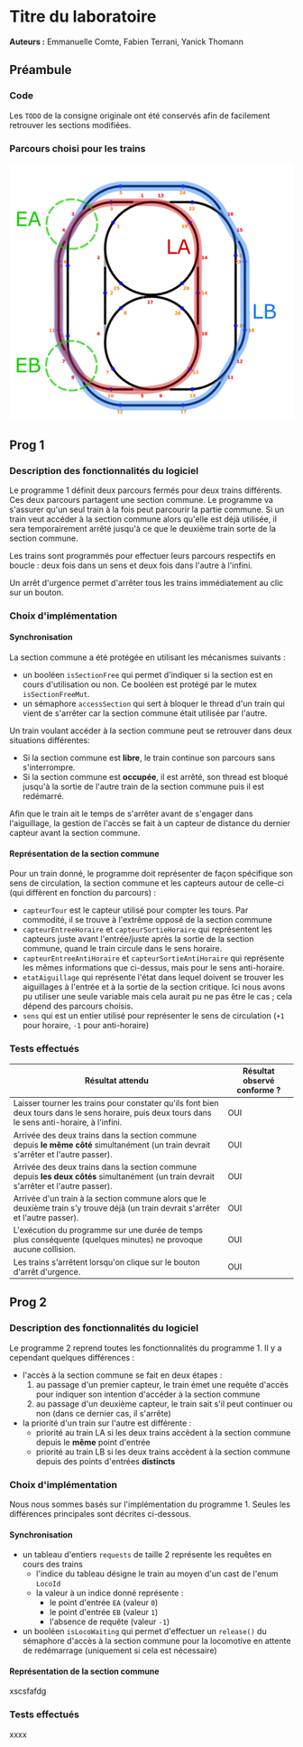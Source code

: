 # Titre du laboratoire

**Auteurs :** Emmanuelle Comte, Fabien Terrani, Yanick Thomann

## Préambule

### Code

Les `TODO` de la consigne originale ont été conservés afin de facilement retrouver les sections modifiées.

### Parcours choisi pour les trains

![](img/parcours.png)

## Prog 1

### Description des fonctionnalités du logiciel

Le programme 1 définit deux parcours fermés pour deux trains différents. Ces deux parcours partagent une section commune. Le programme va s'assurer qu'un seul train à la fois peut parcourir la partie commune. Si un train veut accéder à la section commune alors qu'elle est déjà utilisée, il sera temporairement arrêté jusqu'à ce que le deuxième train sorte de la section commune.

Les trains sont programmés pour effectuer leurs parcours respectifs en boucle : deux fois dans un sens et deux fois dans l'autre à l'infini.

Un arrêt d'urgence permet d'arrêter tous les trains immédiatement au clic sur un bouton.

### Choix d'implémentation

#### Synchronisation

La section commune a été protégée en utilisant les mécanismes suivants :

- un booléen `isSectionFree` qui permet d'indiquer si la section est en cours d'utilisation ou non. Ce booléen est protégé par le mutex `isSectionFreeMut`.
- un sémaphore `accessSection` qui sert à bloquer le thread d'un train qui vient de s'arrêter car la section commune était utilisée par l'autre.

Un train voulant accéder à la section commune peut se retrouver dans deux situations différentes:

- Si la section commune est **libre**, le train continue son parcours sans s'interrompre.
- Si la section commune est **occupée**, il est arrêté, son thread est bloqué jusqu'à la sortie de l'autre train de la section commune puis il est redémarré.

Afin que le train ait le temps de s'arrêter avant de s'engager dans l'aiguillage, la gestion de l'accès se fait à un capteur de distance du dernier capteur avant la section commune.

#### Représentation de la section commune

Pour un train donné, le programme doit représenter de façon spécifique son sens de circulation, la section commune et les capteurs autour de celle-ci (qui diffèrent en fonction du parcours) :

- `capteurTour` est le capteur utilisé pour compter les tours. Par commodité, il se trouve à l'extrême opposé de la section commune
- `capteurEntreeHoraire` et `capteurSortieHoraire` qui représentent les capteurs juste avant l'entrée/juste après la sortie de la section commune, quand le train circule dans le sens horaire.
- `capteurEntreeAntiHoraire` et `capteurSortieAntiHoraire` qui représente les mêmes informations que ci-dessus, mais pour le sens anti-horaire.
- `etatAiguillage` qui représente l'état dans lequel doivent se trouver les aiguillages à l'entrée et à la sortie de la section critique. Ici nous avons pu utiliser une seule variable mais cela aurait pu ne pas être le cas ; cela dépend des parcours choisis.
- `sens` qui est un entier utilisé pour représenter le sens de circulation (`+1` pour horaire, `-1` pour anti-horaire)

### Tests effectués

| Résultat attendu                                             | Résultat observé conforme ? |
| ------------------------------------------------------------ | --------------------------- |
| Laisser tourner les trains pour constater qu'ils font bien deux tours dans le sens horaire, puis deux tours dans le sens anti-horaire, à l'infini. | OUI                         |
| Arrivée des deux trains dans la section commune depuis **le même côté** simultanément (un train devrait s'arrêter et l'autre passer). | OUI                         |
| Arrivée des deux trains dans la section commune depuis **les deux côtés** simultanément (un train devrait s'arrêter et l'autre passer). | OUI                         |
| Arrivée d'un train à la section commune alors que le deuxième train s'y trouve déjà (un train devrait s'arrêter et l'autre passer). | OUI                         |
| L'exécution du programme sur une durée de temps plus conséquente (quelques minutes) ne provoque aucune collision. | OUI                         |
| Les trains s'arrêtent lorsqu'on clique sur le bouton d'arrêt d'urgence. | OUI                         |

## Prog 2

### Description des fonctionnalités du logiciel
Le programme 2 reprend toutes les fonctionnalités du programme 1. Il y a cependant quelques différences :

- l'accès à la section commune se fait en deux étapes :
  1. au passage d'un premier capteur, le train émet une requête d'accès pour indiquer son intention d'accéder à la section commune
  2. au passage d'un deuxième capteur, le train sait s'il peut continuer ou non (dans ce dernier cas, il s'arrête)
- la priorité d'un train sur l'autre est différente :
  - priorité au train LA si les deux trains accèdent à la section commune depuis le **même** point d'entrée
  - priorité au train LB si les deux trains accèdent à la section commune depuis des points d'entrées **distincts**



### Choix d'implémentation
Nous nous sommes basés sur l'implémentation du programme 1. Seules les différences principales sont décrites ci-dessous.

#### Synchronisation

- un tableau d'entiers `requests` de taille 2 représente les requêtes en cours des trains
  - l'indice du tableau désigne le train au moyen d'un cast de l'enum `LocoId`
  - la valeur à un indice donné représente :
    - le point d'entrée `EA` (valeur `0`)
    - le point d'entrée `EB` (valeur `1`)
    - l'absence de requête (valeur `-1`)
- un booléen `isLocoWaiting` qui permet d'effectuer un `release()` du sémaphore d'accès à la section commune pour la locomotive en attente de redémarrage (uniquement si cela est nécessaire)

#### Représentation de la section commune

xscsfafdg

### Tests effectués
xxxx